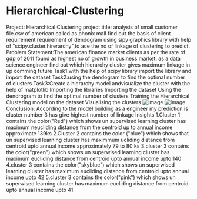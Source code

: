 # Hierarchical-Clustering
 Project: Hierarchical Clustering
project title: analysis of small customer file.csv of american called as phonix mall find out the basis of client requirement requirement of dendogram using sipy graphics library with help of "scipy.cluster.hirerarchy",to ace the no of linkage of clustering to predict.
Problem Statement:The american finance market clients as per the rate of gdp of 2011 found as highest no of growth in business market.
as a data science engineer find out which hierarchy cluster gives maximum linkage in up comming future
Task1:with the help of scipy library import the library and import the dataset
Task2:using the dendogram to find the optimal number of clusters
Task3:Create a hierarchy model andvisualize the cluster with the help of matplotlib
Importing the libraries
Importing the dataset
Using the dendrogram to find the optimal number of clusters
Training the Hierarchical Clustering model on the dataset
Visualising the clusters
![image](https://github.com/phani12-gp/Hierarchical-Clustering/assets/123863815/52b6d044-078b-4c39-9ecc-86ee8f5cabd4)
![image](https://github.com/phani12-gp/Hierarchical-Clustering/assets/123863815/5860c013-9d67-49a1-99d2-f9c63d578f62)
Conclusion: According to the model building as a engineer my prediction is cluster number 3 has give highest number of linkage
Insights
1.Cluster 1 contains the color("Red") which shows un supervised learning cluster has maximum neucliding distance from the centroid up to annual income approximate 139ks
2.Cluster 2 contains the color ("blue") which shows that un supervised learning cluster has maximmum ucliding distance from centroid upto annual income approximately 79 to 80 ks
3.cluster 3 contains the color("green") which shows un superwised learning cluster has maximum eucliding distance from centroid upto annual income upto 140
4.cluster 3 contains the color("skyblue") which shows un superwised learning cluster has maximum eucliding distance from centroid upto annual income upto 42
5.cluster 3 contains the color("pink") which shows un superwised learning cluster has maximum eucliding distance from centroid upto annual income upto 41
